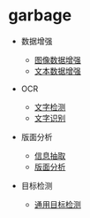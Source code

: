 # garbage

* 数据增强
    * [图像数据增强](./数据增强/图像数据增强/图像数据增强.md)
    * [文本数据增强](./数据增强/文本数据增强/文本数据增强.md)

* OCR
    * [文字检测](./文字检测/文字检测.md)
    * [文字识别](./文字识别/文字识别.md)


* 版面分析
    * [信息抽取](./信息抽取/信息抽取.md)
    * [版面分析](./版面分析/版面分析.md)


* 目标检测
    * [通用目标检测](./目标检测/ObjectDetection.md)
